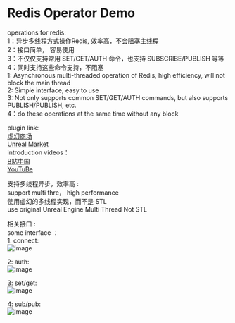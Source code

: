 # Redis Operator Demo
operations for redis:      
1：异步多线程方式操作Redis, 效率高，不会阻塞主线程     
2：接口简单， 容易使用     
3：不仅仅支持常用 SET/GET/AUTH 命令，也支持 SUBSCRIBE/PUBLISH 等等
4：同时支持这些命令支持，不阻塞      
1: Asynchronous multi-threaded operation of Redis, high efficiency, will not block the main thread    
2: Simple interface, easy to use    
3: Not only supports common SET/GET/AUTH commands, but also supports PUBLISH/PUBLISH, etc.     
4：do these operations at the same time without any block    

plugin link:   
[虚幻商场](https://www.unrealengine.com/marketplace/zh-CN/product/redisoperator)  
[Unreal Market](https://www.unrealengine.com/marketplace/en-US/product/redisoperator)  
introduction videos：   
[B站中国](https://www.bilibili.com/video/BV1cF411A7Ex?share_source=copy_web&vd_source=74c5a7ee7e63695eed9e0f75ba7bbc88)  
[YouTuBe](https://www.youtube.com/watch?v=OoNrNrngZdA&t=5s)    


支持多线程异步，效率高 :     
support multi thre， high performance    
使用虚幻的多线程实现，而不是 STL    
use original Unreal Engine Multi Thread Not STL    


相关接口 :     
some interface ：    
1: connect:   
![image](https://github.com/user-attachments/assets/fa9aa035-1f6e-4c2f-9c8f-f1163cb22522)     
   

2: auth:     
![image](https://github.com/user-attachments/assets/1bfd6be4-9efb-4430-9aa8-982f256f301a)    

3: set/get:    
![image](https://github.com/user-attachments/assets/003513d2-c37a-4598-9c77-215573cc2c14)      
     
    
4: sub/pub:    
![image](https://github.com/user-attachments/assets/6553857e-4f38-4273-b8f7-54a70eaed3d9)    
    

